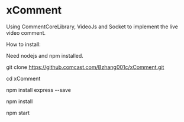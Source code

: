# xComment
Using CommentCoreLibrary, VideoJs and Socket to implement the live video comment.

How to install:

Need nodejs and npm installed.

git clone https://github.comcast.com/Bzhang001c/xComment.git

cd xComment

npm install express --save

npm install

npm start
